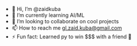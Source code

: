 - 👋 Hi, I’m @zaidkuba
- 🌱 I’m currently learning AI/ML
- 💞️ I’m looking to collaborate on cool projects 
- 📫 How to reach me gl.zaid.kuba@gmail.com
- ⚡ Fun fact: Learned py to win $$$ with a friend 🤣

<!---
zaidku/zaidku is a ✨ special ✨ repository because its `README.md` (this file) appears on your GitHub profile.
You can click the Preview link to take a look at your changes.
--->
